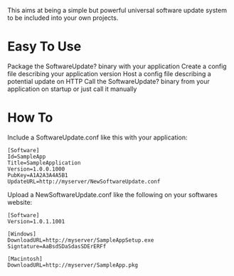 This aims at being a simple but powerful universal software update system to be included into your own projects.

Easy To Use
===========

Package the SoftwareUpdate? binary with your application
Create a config file describing your application version
Host a config file describing a potential update on HTTP
Call the SoftwareUpdate? binary from your application on startup or just call it manually 

How To
======

Include a SoftwareUpdate.conf like this with your application:

```
[Software]
Id=SampleApp
Title=SampleApplication
Version=1.0.0.1000
PubKey=A1A2A3A4A5B1
UpdateURL=http://myserver/NewSoftwareUpdate.conf
```

Upload a NewSoftwareUpdate.conf like the following on your softwares website:

```
[Software]
Version=1.0.1.1001

[Windows]
DownloadURL=http://myserver/SampleAppSetup.exe
Signtature=AaBsdSDaSdasSDErERFf

[Macintosh]
DownloadURL=http://myserver/SampleApp.pkg
```
